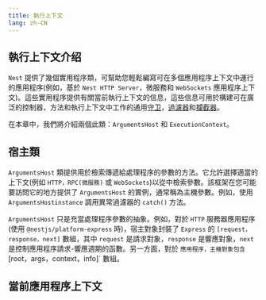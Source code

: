```yaml
---
title: 執行上下文
lang: zh-CN
---
```


## 執行上下文介绍

`Nest` 提供了幾個實用程序類，可幫助您輕鬆編寫可在多個應用程序上下文中運行的應用程序(例如，基於 `Nest HTTP Server`，微服務和 `WebSockets` 應用程序上下文)。這些實用程序提供有關當前執行上下文的信息，這些信息可用於構建可在廣泛的控制器，方法和執行上下文中工作的通用[守卫](https://docs.nestjs.com/guards)，[過濾器](https://docs.nestjs.com/interceptors)和[攔截器](https://docs.nestjs.com/exception-filters)。

在本章中，我們將介紹兩個此類：`ArgumentsHost` 和 `ExecutionContext`。

## 宿主類

`ArgumentsHost` 類提供用於檢索傳遞給處理程序的參數的方法。它允許選擇適當的上下文(例如 `HTTP，RPC(微服務)` 或 `WebSockets`)以從中檢索參數。該框架在您可能要訪問它的地方提供了 `ArgumentsHost` 的實例，通常稱為主機參數。例如，使用 `ArgumentsHostinstance` 調用異常過濾器的 `catch()` 方法。

`ArgumentsHost` 只是充當處理程序參數的抽象。例如，對於 `HTTP` 服務器應用程序(使用 `@nestjs/platform-express` 時)，宿主對象封裝了 `Express` 的 `[request，response，next]` 數組，其中 `request` 是請求對象，`response` 是響應對象，`next` 是控制應用程序請求-響應週期的函數。另一方面，對於 <font color=red GraphQL></font>` 應用程序，主機對象包含 `[root，args，context，info]` 數組。


## 當前應用程序上下文








